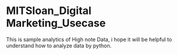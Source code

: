 # MITSloan_Digital Marketing_Usecase
This is sample analytics of High note Data, i hope it will be helpful to understand how to analyze data by python.
